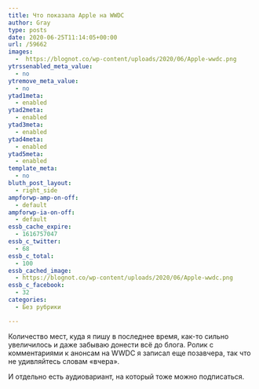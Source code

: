 ```yaml
---
title: Что показала Apple на WWDC
author: Gray
type: posts
date: 2020-06-25T11:14:05+00:00
url: /59662
images:
  -  https://blognot.co/wp-content/uploads/2020/06/Apple-wwdc.png
ytrssenabled_meta_value:
  - no
ytremove_meta_value:
  - no
ytad1meta:
  - enabled
ytad2meta:
  - enabled
ytad3meta:
  - enabled
ytad4meta:
  - enabled
ytad5meta:
  - enabled
template_meta:
  - no
bluth_post_layout:
  - right_side
ampforwp-amp-on-off:
  - default
ampforwp-ia-on-off:
  - default
essb_cache_expire:
  - 1616757047
essb_c_twitter:
  - 68
essb_c_total:
  - 100
essb_cached_image:
  - https://blognot.co/wp-content/uploads/2020/06/Apple-wwdc.png
essb_c_facebook:
  - 32
categories:
  - Без рубрики

---
```








Количество мест, куда я пишу в последнее время, как-то сильно увеличилось и даже забываю донести всё до блога. Ролик с комментариями к анонсам на WWDC я записал еще позавчера, так что не удивляйтесь словам &#171;вчера&#187;.<figure class="wp-block-embed-youtube wp-block-embed is-type-video is-provider-youtube wp-embed-aspect-16-9 wp-has-aspect-ratio">

<div class="wp-block-embed__wrapper">
  <span class="embed-youtube" style="text-align:center; display: block;"></span>
</figure> 

И отдельно есть аудиовариант, на который тоже можно подписаться.<figure></figure>